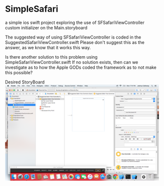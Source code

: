 # SimpleSafari
a simple ios swift project exploring the use of SFSafariViewController custom initializer on the Main.storyboard

The suggested way of using SFSafariViewController is coded in the SuggestedSafariViewController.swift
Please don't suggest this as the answer, as we know that it works this way.

Is there another solution to this problem using SimpleSafariViewController.swift
If no solution exists, then can we investigate as to how the Apple GODs coded the framework as to not make this possible?

Desired StoryBoard
![alt tag](https://github.com/joshuacalloway/SimpleSafari/blob/master/Screen.Shot.2016-02-29.at.7.14.16.PM.png)
